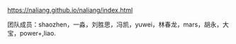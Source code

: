 https://naliang.github.io/naliang/index.html




团队成员：shaozhen，一淼，刘胜思，冯凯，yuwei，林春龙，mars，胡永，大宝，power+,liao.